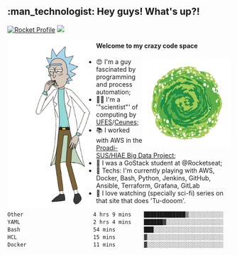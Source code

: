 
<h2> :man_technologist: Hey guys! What's up?!</h2>
                                                                         
[![Rocket Profile](https://img.shields.io/static/v1?label=Rocketseat&message=Profile&colorA=purple&color=black&logo=Rocket&logoColor=white)](https://app.rocketseat.com.br/me/elyabe)
<a href="https://www.linkedin.com/in/elyabe/"><img src="https://img.shields.io/badge/LinkedIn-informational?logo=linkedin"/></a>

<img align='left' src="https://raw.githubusercontent.com/Elyabe/Elyabe/master/images/rick-dancing.gif" width='200'>

                       
#### Welcome to my crazy code space 
<img align='right' src="https://raw.githubusercontent.com/Elyabe/elyabe/master/images/portal-3.gif" width='200'>

- :heart_eyes: I'm a guy fascinated by programming and process automation; 
- :office_worker: I'm a '"scientist"' of computing by [UFES](http://ufes.br)/[Ceunes](http://ceunes.ufes.br);
- :books: I worked with AWS in the [Proadi-SUS/HIAE Big Data Project](https://www.einstein.br/responsabilidade-social/atuacao-com-o-ministerio-da-saude/proadi-sus);
- :rocket: I was a GoStack student at @Rocketseat;
- :green_heart: Techs: I'm currently playing with AWS, Docker, Bash, Python, Jenkins, GitHub, Ansible, Terraform, Grafana, GitLab
- :movie_camera: I love watching (specially sci-fi) series on that site that does 'Tu-dooom'.

<!--START_SECTION:waka-->

```txt
Other                      4 hrs 9 mins    █████████████▒░░░░░░░░░░░   53.18 %
YAML                       2 hrs 4 mins    ██████▓░░░░░░░░░░░░░░░░░░   26.64 %
Bash                       54 mins         ███░░░░░░░░░░░░░░░░░░░░░░   11.52 %
HCL                        15 mins         ▓░░░░░░░░░░░░░░░░░░░░░░░░   03.28 %
Docker                     11 mins         ▓░░░░░░░░░░░░░░░░░░░░░░░░   02.51 %
```

<!--END_SECTION:waka-->
